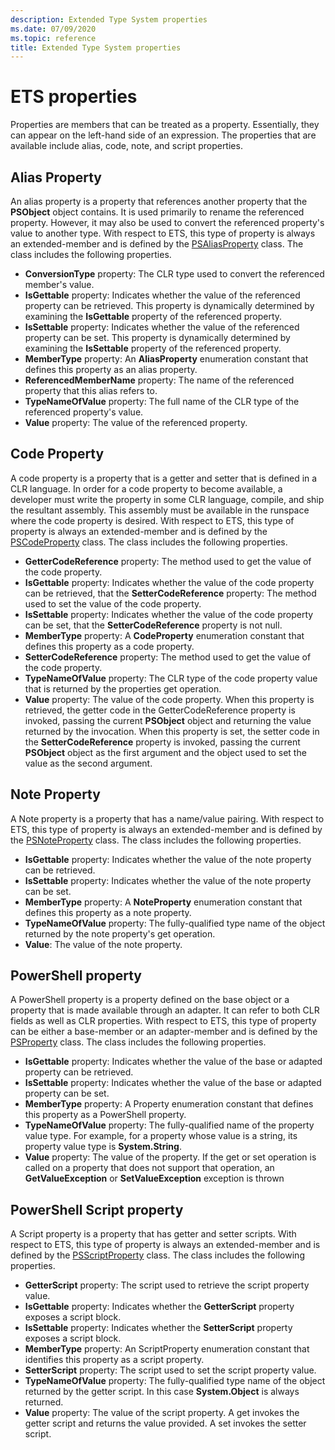 ```yaml
---
description: Extended Type System properties
ms.date: 07/09/2020
ms.topic: reference
title: Extended Type System properties
---
```

# ETS properties

Properties are members that can be treated as a property. Essentially, they can appear on the
left-hand side of an expression. The properties that are available include alias, code, note, and
script properties.

## Alias Property

An alias property is a property that references another property that the **PSObject** object
contains. It is used primarily to rename the referenced property. However, it may also be used to
convert the referenced property's value to another type. With respect to ETS, this type of property
is always an extended-member and is defined by the
[PSAliasProperty](/dotnet/api/system.management.automation.psaliasproperty) class. The class includes the following properties.

- **ConversionType** property: The CLR type used to convert the referenced member's value.
- **IsGettable** property: Indicates whether the value of the referenced property can be retrieved.
  This property is dynamically determined by examining the **IsGettable** property of the referenced
  property.
- **IsSettable** property: Indicates whether the value of the referenced property can be set. This
  property is dynamically determined by examining the **IsSettable** property of the referenced
  property.
- **MemberType** property: An **AliasProperty** enumeration constant that defines this property as
  an alias property.
- **ReferencedMemberName** property: The name of the referenced property that this alias refers to.
- **TypeNameOfValue** property: The full name of the CLR type of the referenced property's value.
- **Value** property: The value of the referenced property.

## Code Property

A code property is a property that is a getter and setter that is defined in a CLR language. In
order for a code property to become available, a developer must write the property in some CLR
language, compile, and ship the resultant assembly. This assembly must be available in the runspace
where the code property is desired. With respect to ETS, this type of property is always an
extended-member and is defined by the
[PSCodeProperty](/dotnet/api/system.management.automation.pscodeproperty) class. The class includes
the following properties.

- **GetterCodeReference** property: The method used to get the value of the code property.
- **IsGettable** property: Indicates whether the value of the code property can be retrieved, that
  the **SetterCodeReference** property: The method used to set the value of the code property.
- **IsSettable** property: Indicates whether the value of the code property can be set, that the
  **SetterCodeReference** property is not null.
- **MemberType** property: A **CodeProperty** enumeration constant that defines this property as a
  code property.
- **SetterCodeReference** property: The method used to get the value of the code property.
- **TypeNameOfValue** property: The CLR type of the code property value that is returned by the
  properties get operation.
- **Value** property: The value of the code property. When this property is retrieved, the getter
  code in the GetterCodeReference property is invoked, passing the current **PSObject** object and
  returning the value returned by the invocation. When this property is set, the setter code in the
  **SetterCodeReference** property is invoked, passing the current **PSObject** object as the first
  argument and the object used to set the value as the second argument.

## Note Property

A Note property is a property that has a name/value pairing. With respect to ETS, this type of
property is always an extended-member and is defined by the
[PSNoteProperty](/dotnet/api/system.management.automation.psnoteproperty) class. The class includes
the following properties.

- **IsGettable** property: Indicates whether the value of the note property can be retrieved.
- **IsSettable** property: Indicates whether the value of the note property can be set.
- **MemberType** property: A **NoteProperty** enumeration constant that defines this property as a
  note property.
- **TypeNameOfValue** property: The fully-qualified type name of the object returned by the note
  property's get operation.
- **Value**: The value of the note property.

## PowerShell property

A PowerShell property is a property defined on the base object or a property that is made available
through an adapter. It can refer to both CLR fields as well as CLR properties. With respect to ETS,
this type of property can be either a base-member or an adapter-member and is defined by the
[PSProperty](/dotnet/api/system.management.automation.psproperty) class. The class includes the
following properties.

- **IsGettable** property: Indicates whether the value of the base or adapted property can be
  retrieved.
- **IsSettable** property: Indicates whether the value of the base or adapted property can be set.
- **MemberType** property: A Property enumeration constant that defines this property as a
  PowerShell property.
- **TypeNameOfValue** property: The fully-qualified name of the property value type. For example,
  for a property whose value is a string, its property value type is **System.String**.
- **Value** property: The value of the property. If the get or set operation is called on a property
  that does not support that operation, an **GetValueException** or **SetValueException** exception
  is thrown

## PowerShell Script property

A Script property is a property that has getter and setter scripts. With respect to ETS, this type
of property is always an extended-member and is defined by the
[PSScriptProperty](/dotnet/api/system.management.automation.psscriptproperty) class. The class
includes the following properties.

- **GetterScript** property: The script used to retrieve the script property value.
- **IsGettable** property: Indicates whether the **GetterScript** property exposes a script block.
- **IsSettable** property: Indicates whether the **SetterScript** property exposes a script block.
- **MemberType** property: An ScriptProperty enumeration constant that identifies this property as a
  script property.
- **SetterScript** property: The script used to set the script property value.
- **TypeNameOfValue** property: The fully-qualified type name of the object returned by the getter
  script. In this case **System.Object** is always returned.
- **Value** property: The value of the script property. A get invokes the getter script and returns
  the value provided. A set invokes the setter script.
